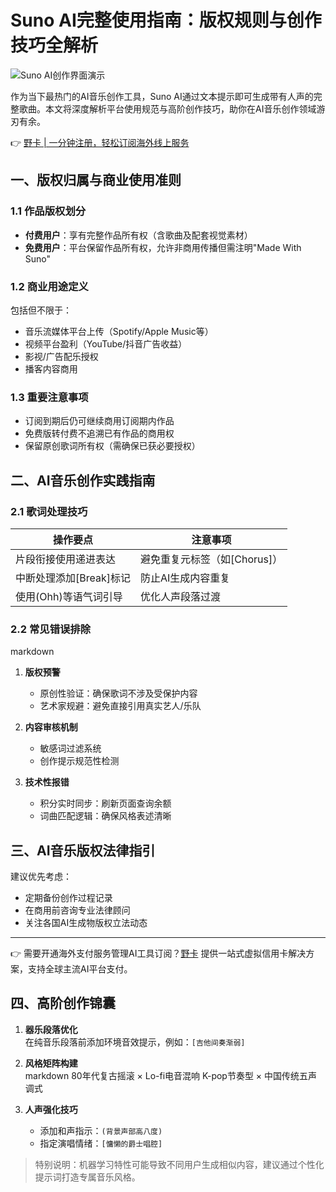 # Suno AI完整使用指南：版权规则与创作技巧全解析

![Suno AI创作界面演示](https://bbtdd.com/wp-content/uploads/img/223329056.webp)

作为当下最热门的AI音乐创作工具，Suno AI通过文本提示即可生成带有人声的完整歌曲。本文将深度解析平台使用规范与高阶创作技巧，助你在AI音乐创作领域游刃有余。

👉 [野卡 | 一分钟注册，轻松订阅海外线上服务](https://bbtdd.com/yeka)

## 一、版权归属与商业使用准则

### 1.1 作品版权划分
- **付费用户**：享有完整作品所有权（含歌曲及配套视觉素材）
- **免费用户**：平台保留作品所有权，允许非商用传播但需注明"Made With Suno"

### 1.2 商业用途定义
包括但不限于：
- 音乐流媒体平台上传（Spotify/Apple Music等）
- 视频平台盈利（YouTube/抖音广告收益）
- 影视/广告配乐授权
- 播客内容商用

### 1.3 重要注意事项
- 订阅到期后仍可继续商用订阅期内作品
- 免费版转付费不追溯已有作品的商用权
- 保留原创歌词所有权（需确保已获必要授权）

## 二、AI音乐创作实践指南

### 2.1 歌词处理技巧
| 操作要点                | 注意事项                 |
|------------------------|------------------------|
| 片段衔接使用递进表达    | 避免重复元标签（如[Chorus]）|
| 中断处理添加[Break]标记 | 防止AI生成内容重复       |
| 使用(Ohh)等语气词引导   | 优化人声段落过渡         |

### 2.2 常见错误排除
markdown
1. **版权预警**  
   - 原创性验证：确保歌词不涉及受保护内容
   - 艺术家规避：避免直接引用真实艺人/乐队

2. **内容审核机制**  
   - 敏感词过滤系统
   - 创作提示规范性检测

3. **技术性报错**  
   - 积分实时同步：刷新页面查询余额
   - 词曲匹配逻辑：确保风格表述清晰


## 三、AI音乐版权法律指引
建议优先考虑：
- 定期备份创作过程记录
- 在商用前咨询专业法律顾问
- 关注各国AI生成物版权立法动态

---

👉 需要开通海外支付服务管理AI工具订阅？[野卡](https://bbtdd.com/yeka) 提供一站式虚拟信用卡解决方案，支持全球主流AI平台支付。

## 四、高阶创作锦囊
1. **器乐段落优化**  
   在纯音乐段落前添加环境音效提示，例如：`[吉他间奏渐弱]`

2. **风格矩阵构建**  
   markdown
   80年代复古摇滚 × Lo-fi电音混响
   K-pop节奏型 × 中国传统五声调式
   

3. **人声强化技巧**  
   - 添加和声指示：`(背景声部高八度)`
   - 指定演唱情绪：`[慵懒的爵士唱腔]`

> 特别说明：机器学习特性可能导致不同用户生成相似内容，建议通过个性化提示词打造专属音乐风格。